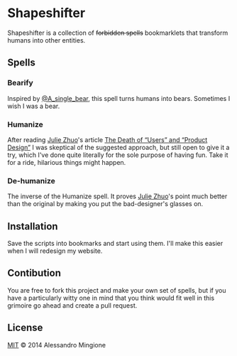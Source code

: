 # Shapeshifter
Shapeshifter is a collection of ~~forbidden spells~~ bookmarklets that transform humans into other entities.

## Spells
### Bearify
Inspired by [@A_single_bear](http://twitter.com/A_single_bear), this spell turns humans into bears. Sometimes I wish I was a bear.

### Humanize
After reading [Julie Zhuo](http://www.juliezhuo.com/)'s article [The Death of “Users” and “Product Design”](https://medium.com/the-year-of-the-looking-glass/the-death-of-users-and-product-design-a857f1ad2f3b) I was skeptical of the suggested approach, but still open to give it a try, which I've done quite literally for the sole purpose of having fun.
Take it for a ride, hilarious things might happen.

### De-humanize
The inverse of the Humanize spell. It proves [Julie Zhuo](http://www.juliezhuo.com/)'s point much better than the original by making you put the bad-designer's glasses on.

## Installation
Save the scripts into bookmarks and start using them. I'll make this easier when I will redesign my website.

## Contibution
You are free to fork this project and make your own set of spells, but if you have a particularly witty one in mind that you think would fit well in this grimoire go ahead and create a pull request.

## License
[MIT](https://github.com/datadatadata/Shapeshifter/blob/master/license.txt) © 2014 Alessandro Mingione

